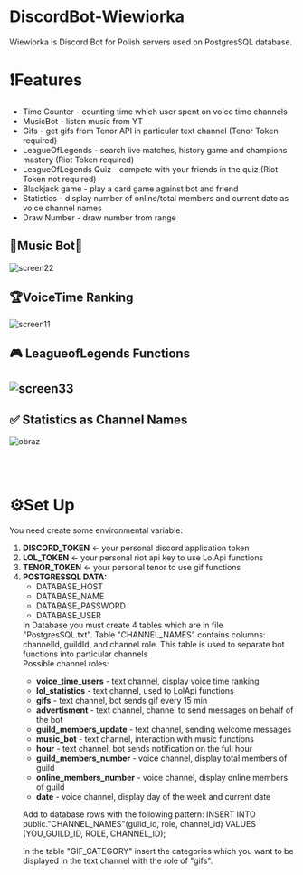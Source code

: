 # DiscordBot-Wiewiorka

Wiewiorka is Discord Bot for Polish servers used on PostgresSQL database.


<h1>❗Features</h1>
<ul>
  <li> Time Counter - counting time which user spent on voice time channels </li>
  <li> MusicBot - listen music from YT </li>
  <li> Gifs - get gifs from Tenor API in particular text channel (Tenor Token required) </li>
  <li> LeagueOfLegends - search live matches, history game and champions mastery  (Riot Token required) </li>
  <li> LeagueOfLegends Quiz - compete with your friends in the quiz  (Riot Token not required) </li>
  <li> Blackjack game - play a card game against bot and friend </li>
  <li> Statistics - display number of online/total members and current date as voice channel names  </li>
  <li> Draw Number - draw number from range </li>


</ul>  
 
 <h2>🎵Music Bot🎵</h2> 
 
![screen22](https://user-images.githubusercontent.com/71319403/162089746-ea1efa09-e92b-4d4e-bbef-f92bfc7dc764.jpg)

<h2>🏆VoiceTime Ranking </h2>

![screen11](https://user-images.githubusercontent.com/71319403/162089648-f3ea229b-7753-4753-835a-1f388bffbe28.jpg)

<h2>🎮 LeagueofLegends Functions<h2> 
  
![screen33](https://user-images.githubusercontent.com/71319403/162089869-65ccf5e2-1e26-4261-8495-1ec65b51841c.jpg)


<h2>✅ Statistics as Channel Names </h2>
  
![obraz](https://user-images.githubusercontent.com/71319403/162089267-e20ed7da-df24-4235-89c6-c09a62b391c2.png)

<br/><br/>
<h1>⚙️Set Up</h1>
You need create some environmental variable:
<ol>
  <li>
      <b>DISCORD_TOKEN</b> <- your personal discord application token
  </li>
  <li>
       <b>LOL_TOKEN</b> <- your personal riot api key to use LolApi functions
  </li>
  <li>
       <b>TENOR_TOKEN</b> <- your personal tenor to use gif functions
  </li>
  <li>
    <b>POSTGRESSQL DATA:</b>
    <ul> 
      <li> DATABASE_HOST    </li>
      <li> DATABASE_NAME    </li>
      <li> DATABASE_PASSWORD</li>
      <li> DATABASE_USER    </li> 
    </ul>
  </li>
  In Database you must create 4 tables which are in file "PostgresSQL.txt". 
  Table "CHANNEL_NAMES" contains columns: channelId, guildId, and channel role. This table
  is used to separate bot functions into particular channels <br/>
  Possible channel roles:
  <ul>
  <li><b>voice_time_users</b> - text channel, display voice time ranking </li>
  <li><b>lol_statistics</b> - text channel, used to LolApi functions </li>
  <li><b>gifs</b> - text channel, bot sends gif every 15 min </li>
  <li><b>advertisment</b> - text channel, channel to send messages on behalf of the bot </li>
  <li><b>guild_members_update</b> - text channel, sending welcome messages  </li>
  <li><b>music_bot</b> - text channel, interaction with music functions  </li>  
  <li><b>hour</b> - text channel, bot sends notification on the full hour  </li>  
  <li><b>guild_members_number</b> - voice channel, display total members of guild  </li>  
  <li><b>online_members_number</b> - voice channel, display online members of guild  </li>
  <li><b>date</b> - voice channel, display day of the week and current date </li>
  </ul>
    
  Add to database rows with the following pattern: 
  INSERT INTO public."CHANNEL_NAMES"(guild_id, role, channel_id) VALUES (YOU_GUILD_ID, ROLE, CHANNEL_ID);
  
  In the table "GIF_CATEGORY" insert the categories which you want to be displayed in the text channel with the role of "gifs". 
  
 </ol>
